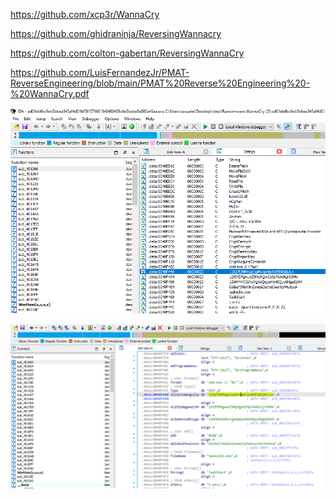 
https://github.com/xcp3r/WannaCry


https://github.com/ghidraninja/ReversingWannacry

https://github.com/colton-gabertan/ReversingWannaCry

https://github.com/LuisFernandezJr/PMAT-ReverseEngineering/blob/main/PMAT%20Reverse%20Engineering%20-%20WannaCry.pdf



![](capturas/ida-wannacry.png)


![](capturas/ida-wannacry-2.png)
